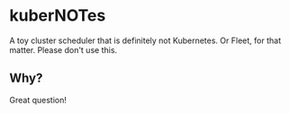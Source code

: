 # kuberNOTes

A toy cluster scheduler that is definitely not Kubernetes. Or Fleet, for that matter. Please don't use this.

## Why?

Great question!
